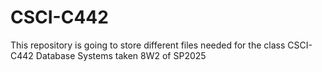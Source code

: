 # CSCI-C442
This repository is going to store different files needed for the class CSCI-C442 Database Systems taken 8W2 of SP2025
